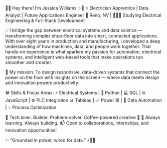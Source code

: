 🌸✨ Hey there! I’m Jessica Williams ✨🌸
⚡ Electrician Apprentice | Data Analyst | Future Applications Engineer
📍 Reno, NV | 👩🏽‍💻 Studying Electrical Engineering & Full-Stack Development

💡 I bridge the gap between electrical systems and data science — transforming complex shop-floor data into smart, connected applications. With over eight years in production and manufacturing, I developed a deep understanding of how machines, data, and people work together. That hands-on experience is what sparked my passion for automation, electrical systems, and intelligent web-based tools that make operations run smoother and smarter.

🚀 My mission: To design responsive, data-driven systems that connect the power on the floor with insights on the screen — where data meets design and innovation powers productivity.

🛠️ Skills & Focus Areas:
⚡ Electrical Systems | 🐍 Python | 💻 SQL | 🌐 JavaScript | ⚙️ PLC Integration
📊 Tableau | 📈 Power BI | 🔗 Data Automation | 💡 Process Optimization

🌈 Tech lover. Builder. Problem-solver. Coffee-powered creative 💖
🧠 Always learning. Always building.
📬 Open to collaborations, internships, and innovation opportunities!

✨ “Grounded in power, wired for data.” ⚡💅🏽
<!---
jwilliamsamber87/jwilliamsamber87 is a ✨ special ✨ repository because its `README.md` (this file) appears on your GitHub profile.
You can click the Preview link to take a look at your changes.
--->
